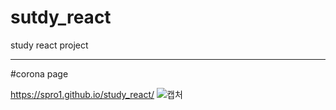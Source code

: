 # sutdy_react
study react project

-------------------------
#corona page

<https://spro1.github.io/study_react/>
![캡처](https://user-images.githubusercontent.com/12808575/80090629-c2ed2280-859a-11ea-8080-7e284b50ea61.PNG)
